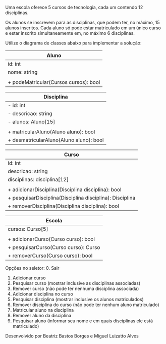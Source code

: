 Uma escola oferece 5 cursos de tecnologia, cada um contendo 12 disciplinas.

Os alunos se inscrevem para as disciplinas, que podem ter, no máximo, 15 alunos inscritos.
Cada aluno só pode estar matriculado em um único curso e estar inscrito simultaneamente em, no máximo 6 disciplinas.

Utilize o diagrama de classes abaixo para implementar a solução:

|Aluno|
|-|
|id: int|
|nome: string|
||
|+ podeMatricular(Cursos cursos): bool|


|Disciplina|
|-|
|- id: int|
|- descricao: string|
|- alunos: Aluno[15]|
||
|+ matricularAluno(Aluno aluno): bool|
|+ desmatricularAluno(Aluno aluno): bool|

|Curso|
|-|
|id: int|
|descricao: string|
|disciplinas: disciplina[12]|
||
|+ adicionarDisciplina(Disciplina disciplina): bool|
|+ pesquisarDisciplina(Disciplina disciplina): Disciplina|
|+ removerDisciplina(Disciplina disciplina): bool|

|Escola|
|-|
|cursos: Curso[5]|
||
|+ adicionarCurso(Curso curso): bool|
|+ pesquisarCurso(Curso curso): Curso|
|+ removerCurso(Curso curso): bool|

Opções no seletor:
0. Sair
1. Adicionar curso
2. Pesquisar curso (mostrar inclusive as disciplinas associadas)
3. Remover curso (não pode ter nenhuma disciplina associada)
4. Adicionar disciplina no curso
5. Pesquisar disciplina (mostrar inclusive os alunos matriculados)
6. Remover disciplina do curso (não pode ter nenhum aluno matriculado)
7. Matricular aluno na disciplina
8. Remover aluno da disciplina
9. Pesquisar aluno (informar seu nome e em quais disciplinas ele está matriculado) 

Desenvolvido por Beatriz Bastos Borges e Miguel Luizatto Alves
